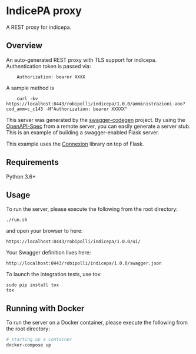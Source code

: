 # IndicePA proxy

A REST proxy for indicepa.

## Overview

An auto-generated REST proxy with TLS support for indicepa. Authentication token is passed via:

        Authorization: bearer XXXX

A sample method is

```
    curl -kv https://localhost:8443/robipolli/indicepa/1.0.0/amministrazioni-aoo?cod_amm=c_c143 -H"Authorization: bearer XXXXX"

```


This server was generated by the [swagger-codegen](https://github.com/swagger-api/swagger-codegen) project. By using the
[OpenAPI-Spec](https://github.com/swagger-api/swagger-core/wiki) from a remote server, you can easily generate a server stub.  This
is an example of building a swagger-enabled Flask server.

This example uses the [Connexion](https://github.com/zalando/connexion) library on top of Flask.

## Requirements
Python 3.6+

## Usage
To run the server, please execute the following from the root directory:

```
./run.sh
```

and open your browser to here:

```
https://localhost:8443/robipolli/indicepa/1.0.0/ui/
```

Your Swagger definition lives here:

```
http://localhost:8443/robipolli/indicepa/1.0.0/swagger.json
```

To launch the integration tests, use tox:
```
sudo pip install tox
tox
```

## Running with Docker

To run the server on a Docker container, please execute the following from the root directory:

```bash
# starting up a container
docker-compose up
```
